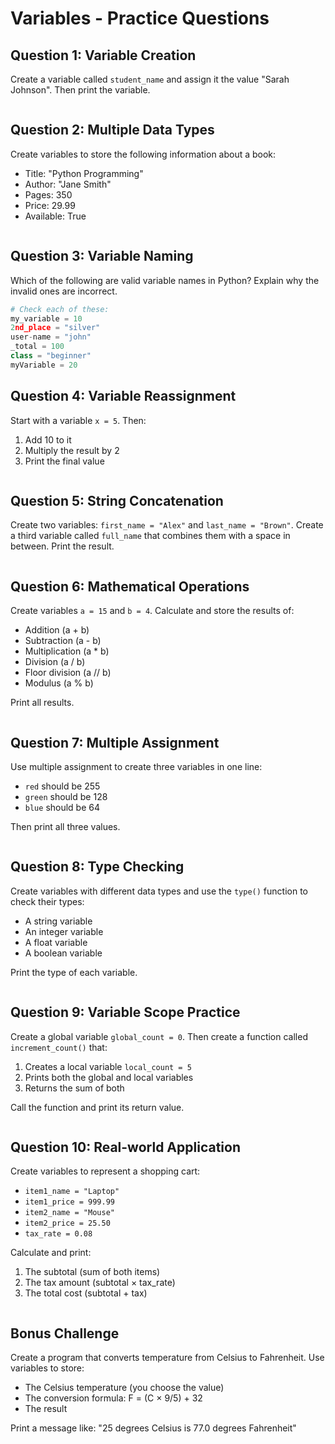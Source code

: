 # Variables - Practice Questions

## Question 1: Variable Creation
Create a variable called `student_name` and assign it the value "Sarah Johnson". Then print the variable.

```python
```

## Question 2: Multiple Data Types
Create variables to store the following information about a book:
- Title: "Python Programming"
- Author: "Jane Smith"
- Pages: 350
- Price: 29.99
- Available: True

```python
```

## Question 3: Variable Naming
Which of the following are valid variable names in Python? Explain why the invalid ones are incorrect.

```python
# Check each of these:
my_variable = 10
2nd_place = "silver"
user-name = "john"
_total = 100
class = "beginner"
myVariable = 20
```

## Question 4: Variable Reassignment
Start with a variable `x = 5`. Then:
1. Add 10 to it
2. Multiply the result by 2
3. Print the final value

```python
```

## Question 5: String Concatenation
Create two variables: `first_name = "Alex"` and `last_name = "Brown"`. Create a third variable called `full_name` that combines them with a space in between. Print the result.

```python
```

## Question 6: Mathematical Operations
Create variables `a = 15` and `b = 4`. Calculate and store the results of:
- Addition (a + b)
- Subtraction (a - b)
- Multiplication (a * b)
- Division (a / b)
- Floor division (a // b)
- Modulus (a % b)

Print all results.

```python
```

## Question 7: Multiple Assignment
Use multiple assignment to create three variables in one line:
- `red` should be 255
- `green` should be 128
- `blue` should be 64

Then print all three values.

```python
```

## Question 8: Type Checking
Create variables with different data types and use the `type()` function to check their types:
- A string variable
- An integer variable
- A float variable
- A boolean variable

Print the type of each variable.

```python
```

## Question 9: Variable Scope Practice
Create a global variable `global_count = 0`. Then create a function called `increment_count()` that:
1. Creates a local variable `local_count = 5`
2. Prints both the global and local variables
3. Returns the sum of both

Call the function and print its return value.

```python
```

## Question 10: Real-world Application
Create variables to represent a shopping cart:
- `item1_name = "Laptop"`
- `item1_price = 999.99`
- `item2_name = "Mouse"`
- `item2_price = 25.50`
- `tax_rate = 0.08`

Calculate and print:
1. The subtotal (sum of both items)
2. The tax amount (subtotal × tax_rate)
3. The total cost (subtotal + tax)

```python
```

## Bonus Challenge
Create a program that converts temperature from Celsius to Fahrenheit. Use variables to store:
- The Celsius temperature (you choose the value)
- The conversion formula: F = (C × 9/5) + 32
- The result

Print a message like: "25 degrees Celsius is 77.0 degrees Fahrenheit"

```python
```
